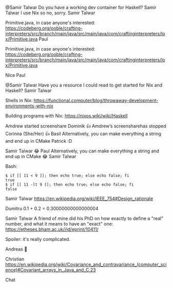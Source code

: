 @Samir Talwar Do you have a working dev container for Haskell?
Samir Talwar
I use Nix so no, sorry.
Samir Talwar

Primitive.java, in case anyone's interested:
https://codeberg.org/ooble/crafting-interpreters/src/branch/main/java/src/main/java/com/craftinginterpreters/lox/Primitive.java
Paul

Primitive.java, in case anyone's interested:
https://codeberg.org/ooble/crafting-interpreters/src/branch/main/java/src/main/java/com/craftinginterpreters/lox/Primitive.java

Nice
Paul

@Samir Talwar Have you a resource I could read to get started for Nix and Haskell?
Samir Talwar

Shells in Nix:
https://functional.computer/blog/throwaway-development-environments-with-nix

Building programs with Nix:
https://nixos.wiki/wiki/Haskell

⁨Amdrew⁩ started
screenshare
Dominik
👍
⁨Amdrew⁩’s
screensharehas stopped
Corinna (She/Her)
👍
Basil
Alternatively, you can make everything a string and end up in CMake
Patrick
:D

Samir Talwar
😂
Paul
Alternatively, you can make everything a string and end up in CMake
😂
Samir Talwar

Bash:
```
$ if [[ 11 < 9 ]]; then echo true; else echo false; fi
true
$ if [[ 11 -lt 9 ]]; then echo true; else echo false; fi
false
```

Samir Talwar
https://en.wikipedia.org/wiki/IEEE_754#Design_rationale

Dumitru
0.1 + 0.2 = 0.30000000000000004

Samir Talwar
A friend of mine did his PhD on how exactly to define a "real" number, and what it means to have an "exact" one: https://etheses.bham.ac.uk//id/eprint/10411/

Spoiler: it's really complicated.

Andreas
👏

Christian
https://en.wikipedia.org/wiki/Covariance_and_contravariance_(computer_science)#Covariant_arrays_in_Java_and_C.23

Chat
